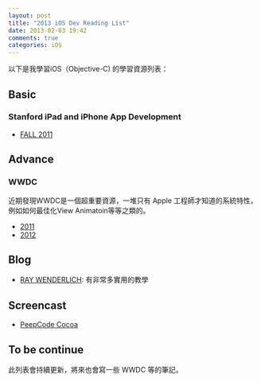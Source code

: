 ```yaml
---
layout: post
title: "2013 iOS Dev Reading List"
date: 2013-02-03 19:42
comments: true
categories: iOS
---
```


以下是我學習iOS（Objective-C) 的學習資源列表：

<!-- more -->

## Basic

### Stanford iPad and iPhone App Development

- [FALL 2011](https://itunes.apple.com/tw/itunes-u/ipad-iphone-application-development/id473757255?l=zh&mt=10)

## Advance

### WWDC

近期發現WWDC是一個超重要資源，一堆只有 Apple 工程師才知道的系統特性，
例如如何最佳化View Animatoin等等之類的。

- [2011](https://developer.apple.com/videos/wwdc/2011/)
- [2012](https://developer.apple.com/videos/wwdc/2012/)

## Blog

- [RAY WENDERLICH](http://www.raywenderlich.com/): 有非常多實用的教學

## Screencast

- [PeepCode Cocoa](https://peepcode.com/screencasts/cocoa)

## To be continue


此列表會持續更新，將來也會寫一些 WWDC 等的筆記。


